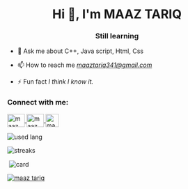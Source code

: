 <h1 align="center">Hi 👋, I'm MAAZ TARIQ</h1>
<h3 align="center">Still learning</h3>

- 💬 Ask me about C++, Java script, Html, Css

- 📫 How to reach me *maaztariq341@gmail.com*

- ⚡ Fun fact *I think I know it.*

<h3 align="left">Connect with me:</h3>
<p align="left">
    <a href="https://www.facebook.com/profile.php?id=100060653850790&mibextid=ZbWKwL" target="_blank">
        <img align="center" src="https://raw.githubusercontent.com/rahuldkjain/github-profile-readme-generator/master/src/images/icons/Social/facebook.svg" alt="maaz tariq or Maaz Khan Facebook account" height="30" width="40" />
    </a>
    <a href="https://www.instagram.com/maz._.khnn/profilecard/?igsh=ZmpoY3NyM2Q3aDdv" target="_blank">
        <img align="center" src="https://raw.githubusercontent.com/rahuldkjain/github-profile-readme-generator/master/src/images/icons/Social/instagram.svg" alt="maaz tariq or Maaz Khan Instagram account" height="30" width="40" />
    </a>
    <a href="https://www.linkedin.com/in/maaz-tariq-38a034339/" target="_blank">
        <img align="center" src="https://upload.wikimedia.org/wikipedia/commons/c/ca/LinkedIn_logo_initials.png" alt="maaz tariq or Maaz Khan LinkedIn profile" height="30" width="30" />
    </a>
  
</p>
<p><img align="center" src="https://github-readme-stats.vercel.app/api/top-langs?username=maaztariq313&show_icons=true&locale=en&layout=compact" alt="used lang" /></p>
<p><img align="center" src="https://github-readme-streak-stats.herokuapp.com/?user=maaztariq313&" alt="streaks" /></p>
<p>&nbsp;<img align="center" src="https://github-readme-stats.vercel.app/api?username=maaztariq313&show_icons=true&locale=en" alt="card" /></p>
</p>
<p align="left"> <a href="https://github.com/ryo-ma/github-profile-trophy"><img src="https://github-profile-trophy.vercel.app/?username=maaztariq313" alt="maaz tariq" /></a> </p>
